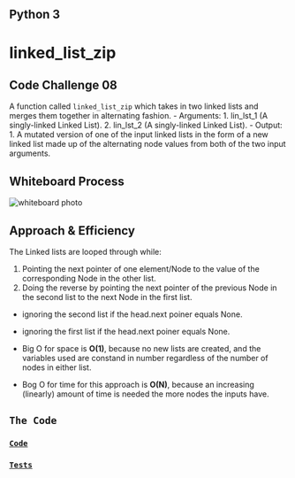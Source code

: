 ## Python 3

# **linked_list_zip**

## Code Challenge 08

A function called `linked_list_zip` which takes in two linked lists and merges them together in alternating fashion.
    - Arguments:
        1. lin_lst_1 (A singly-linked Linked List).
        2. lin_lst_2 (A singly-linked Linked List).
    - Output:
        1. A mutated version of one of the input linked lists in the form of
           a new linked list made up of the alternating node values from both of the two input arguments.

## Whiteboard Process

![whiteboard photo](--------)

## Approach & Efficiency

The Linked lists are looped through while:

1. Pointing the next pointer of one element/Node to the value of the corresponding Node in the other list.
2. Doing the reverse by pointing the next pointer of the previous Node in the second list to the next Node in the first list. 

- ignoring the second list if the head.next poiner equals None.
- ignoring the first list if the head.next poiner equals None.

- Big O for space is **O(1)**, because no new lists are created, and the variables used are constand in number
  regardless of the number of nodes in either list.
- Bog O for time for this approach is **O(N)**, because an increasing (linearly) amount of time is needed the more nodes
  the inputs have.


[//]: # ( using a *`While`* Loop & *`If-elif-else`* statements)

[//]: # (Kepping it as simple as possible, the floor division &#40;`//`&#41; was used to determine where the middle of the original/input list is, and compare the key with the item at that index.)

## **`The Code`**
### [**`Code`**](https://github.com/muayedjj/data-structures-and-algorithms/blob/7c57a74c25242890409bb5b573e4da3963773ade/data_structures_py/linked_list/linked_list_zip.py)

### [**`Tests`**](https://github.com/muayedjj/data-structures-and-algorithms/blob/7c57a74c25242890409bb5b573e4da3963773ade/data_structures_py/tests/test_linked_list_zip.py)
